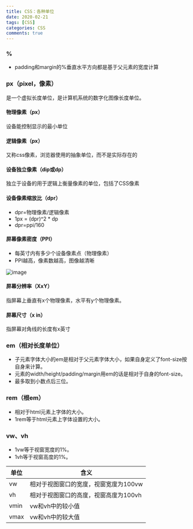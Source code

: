 ```yaml
---
title: CSS：各种单位
date: 2020-02-21
tags: [CSS]
categories: CSS
comments: true
---
```


### %
- padding和margin的%垂直水平方向都是基于父元素的宽度计算
### px（pixel，像素）
是一个虚拟长度单位，是计算机系统的数字化图像长度单位。
#### 物理像素（px）
设备能控制显示的最小单位
#### 逻辑像素（px）
又称css像素，浏览器使用的抽象单位，而不是实际存在的
#### 设备独立像素（dip或dp）
独立于设备的用于逻辑上衡量像素的单位，包括了CSS像素
#### 设备像素缩放比（dpr）
- dpr=物理像素/逻辑像素
- 1px = (dpr)^2 * dp
- dpr=ppi/160
#### 屏幕像素密度（PPI）
- 每英寸内有多少个设备像素点（物理像素） 
- PPI越高，像素数越高，图像越清晰

![image](https://upload-images.jianshu.io/upload_images/11999503-9eb3c16bf53e5fde.png?imageMogr2/auto-orient/strip%7CimageView2/2/w/1240)

#### 屏幕分辨率（XxY）
指屏幕上垂直有x个物理像素，水平有y个物理像素。
#### 屏幕尺寸（x in）
指屏幕对角线的长度有x英寸

### em（相对长度单位）
- 子元素字体大小的em是相对于父元素字体大小，如果自身定义了font-size按自身来计算。
- 元素的width/height/padding/margin用em的话是相对于自身的font-size。
- 最多取到小数点后三位。

### rem（根em）
- 相对于html元素上字体的大小。
- 1rem等于html元素上字体设置的大小。

### vw、vh
- 1vw等于视窗宽度的1%。
- 1vh等于视窗高度的1%。

单位 | 含义
---|---
vw | 相对于视图窗口的宽度，视窗宽度为100vw
vh | 相对于视图窗口的高度，视窗高度为100vh
vmin | vw和vh中的较小值
vmax | vw和vh中的较大值
